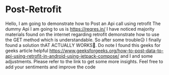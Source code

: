 # Post-Retrofit
Hello,
I am going to demonstrate how to Post an Api call using retrofit
The dummy Api I am going to us is https://reqres.in/
I have noticed majority materials found on the internet regarding retrofit demonstrate how to use the GET method which is understandable. So after some trouble😥 I finally found a solution thAT ACTUALLY WORKS🎉.
Do note I found this geeks for geeks article helpful https://www.geeksforgeeks.org/how-to-post-data-to-api-using-retrofit-in-android-using-jetpack-compose/
and I and some adjustments. Please refer to the link to get some more insights.
Feel free to add your sentiments and improve the code
